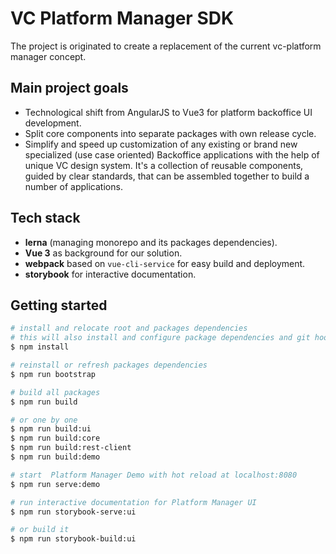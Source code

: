 # VC Platform Manager SDK

The project is originated to create a replacement of the current vc-platform manager concept.

## Main project goals

- Technological shift from AngularJS to Vue3 for platform backoffice UI development.
- Split core components into separate packages with own release cycle.
- Simplify and speed up customization of any existing or brand new specialized (use case oriented) Backoffice applications with the help of unique VC design system. It's a collection of reusable components, guided by clear standards, that can be assembled together to build a number of applications.

## Tech stack

- **lerna** (managing monorepo and its packages dependencies).
- **Vue 3** as background for our solution.
- **webpack** based on `vue-cli-service` for easy build and deployment.
- **storybook** for interactive documentation.

## Getting started

```bash
# install and relocate root and packages dependencies
# this will also install and configure package dependencies and git hooks
$ npm install

# reinstall or refresh packages dependencies
$ npm run bootstrap

# build all packages
$ npm run build

# or one by one
$ npm run build:ui
$ npm run build:core
$ npm run build:rest-client
$ npm run build:demo

# start  Platform Manager Demo with hot reload at localhost:8080
$ npm run serve:demo

# run interactive documentation for Platform Manager UI
$ npm run storybook-serve:ui

# or build it
$ npm run storybook-build:ui
```
